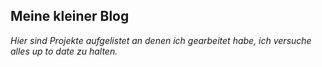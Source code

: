 ## Meine kleiner Blog

*Hier sind Projekte aufgelistet an denen ich gearbeitet habe, ich versuche alles up to date zu halten.*
